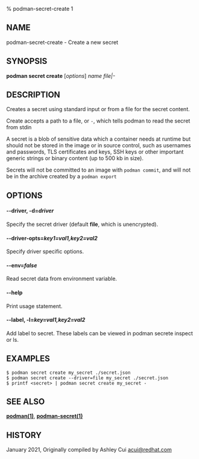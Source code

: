 % podman-secret-create 1

## NAME

podman\-secret\-create - Create a new secret

## SYNOPSIS

**podman secret create** [*options*] _name_ _file|-_

## DESCRIPTION

Creates a secret using standard input or from a file for the secret content.

Create accepts a path to a file, or `-`, which tells podman to read the secret from stdin

A secret is a blob of sensitive data which a container needs at runtime but
should not be stored in the image or in source control, such as usernames and passwords,
TLS certificates and keys, SSH keys or other important generic strings or binary content (up to 500 kb in size).

Secrets will not be committed to an image with `podman commit`, and will not be in the archive created by a `podman export`

## OPTIONS

#### **--driver**, **-d**=_driver_

Specify the secret driver (default **file**, which is unencrypted).

#### **--driver-opts**=_key1=val1,key2=val2_

Specify driver specific options.

#### **--env**=_false_

Read secret data from environment variable.

#### **--help**

Print usage statement.

#### **--label**, **-l**=_key=val1,key2=val2_

Add label to secret. These labels can be viewed in podman secrete inspect or ls.

## EXAMPLES

```
$ podman secret create my_secret ./secret.json
$ podman secret create --driver=file my_secret ./secret.json
$ printf <secret> | podman secret create my_secret -
```

## SEE ALSO

**[podman(1)](commands/podman.md)**, **[podman-secret(1)](commands/podman-secret/podman-secret.md)**

## HISTORY

January 2021, Originally compiled by Ashley Cui <acui@redhat.com>

